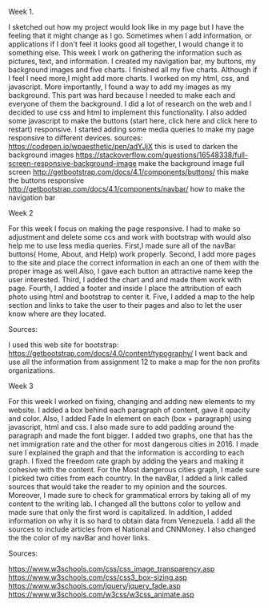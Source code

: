 

 Week 1.

I sketched out how my project would look like in my page but I have the feeling that it might change as I go. Sometimes when I add information, or applications if I don't feel it looks good all together, I would change it to something else. This week I work on gathering the information such as pictures, text, and information. I created my navigation bar, my buttons, my background images and five charts. I finished all my five charts. Although if I feel I need more,I might add more charts. I worked on my html, css, and javascript. More importantly, I  found a way to add my images as my background. This part was hard because I needed to make each and everyone of them the background. I did a lot of research on the web and I decided to use css and html to implement this functionality. I also added some javascript to make the buttons (start here, click here and click here to restart) responsive. I started adding some media queries to make my page responsive to different devices.
sources:
https://codepen.io/wpaesthetic/pen/adYJjX this is used to darken the background images
https://stackoverflow.com/questions/16548338/full-screen-responsive-background-image make the background image full screen
http://getbootstrap.com/docs/4.1/components/buttons/ this make the buttons responsive
http://getbootstrap.com/docs/4.1/components/navbar/ how to make the navigation bar

Week 2

For this week I focus on making the page responsive. I had to make so adjustment and delete some ccs and work with bootstrap with would also help me to use less media queries. First,I made sure all of the navBar buttons( Home, About, and Help) work properly. Second, I add more pages to the site and place the correct information in each an one of them with the proper image as well.Also, I gave each button an attractive name keep the user interested.  Third, I added the chart and and made them work with page. Fourth, I added a footer and inside I place the attribution of each photo  using html and bootstrap to center it. Five, I added a map to the help section and links to take the user to their pages and also to let the user know where are they located.

Sources:

I used this web site for bootstrap:
https://getbootstrap.com/docs/4.0/content/typography/
I went back and use all the information from assignment 12 to make a map for the non profits organizations.

Week 3

For this week I worked on fixing, changing and adding new elements to my website. I added a box behind each paragraph of content, gave it opacity and color. Also, I added Fade In element on each (box + paragraph) using javascript, html and css. I also made sure to add padding around the paragraph and made the font bigger. I added two graphs, one that has the net immigration rate  and the other for most dangerous cities in 2016. I made sure I explained the graph and that the information is according to each graph.  I  fixed the freedom rate graph by adding the years and making it cohesive with the content. For the Most dangerous cities graph, I made sure I picked two cities from each country. In the navBar, I added a link called sources that would take the reader to my opinion and the sources. Moreover, I made sure to check for grammatical errors by taking all of my content to the writing lab. I changed all the buttons color to yellow and made sure that only the first word is capitalized. In addition, I added information on why it is so hard to obtain data from Venezuela. I add all the sources to include articles from el National and CNNMoney. I also changed the the color of my navBar and hover links.



Sources:

https://www.w3schools.com/css/css_image_transparency.asp
https://www.w3schools.com/css/css3_box-sizing.asp
https://www.w3schools.com/jquery/jquery_fade.asp
https://www.w3schools.com/w3css/w3css_animate.asp
